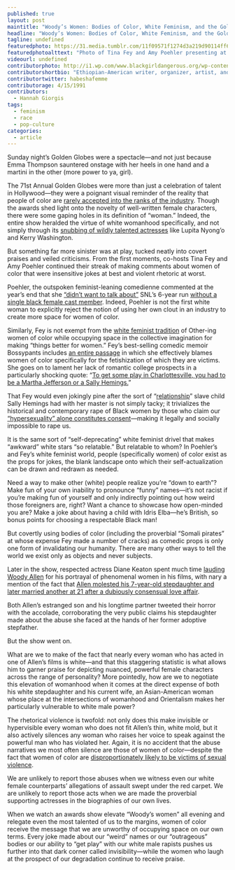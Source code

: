 ```yaml
---
published: true
layout: post
maintitle: "Woody’s Women: Bodies of Color, White Feminism, and the Golden Globes - {Young}ist"
headline: "Woody’s Women: Bodies of Color, White Feminism, and the Golden Globes"
tagline: undefined
featuredphoto: https://31.media.tumblr.com/11f09571f1274d3a219d90114ff69ed8/tumblr_inline_mzgg7f1Np21rkj9dw.jpg
featuredphotoalttext: "Photo of Tina Fey and Amy Poehler presenting at the Golden Globes"
videourl: undefined
contributorphoto: http://i1.wp.com/www.blackgirldangerous.org/wp-content/uploads/2014/01/Hannah-Giorgis.jpg
contributorshortbio: "Ethiopian-American writer, organizer, artist, and awkward black girl trying to make sense of diaspora."
contributortwitter: habeshafemme
contributorage: 4/15/1991
contributors:
  - Hannah Giorgis
tags:
  - feminism
  - race
  - pop-culture
categories:
  - article
---
```

Sunday night’s Golden Globes were a spectacle—and not just because Emma Thompson sauntered onstage with her heels in one hand and a martini in the other (more power to ya, girl).

The 71st Annual Golden Globes were more than just a celebration of talent in Hollywood—they were a poignant visual reminder of the reality that people of color are [rarely accepted into the ranks of the industry](http://www.npr.org/2014/01/12/261823768/the-globes-will-be-golden-but-hollywood-remains-mostly-white). Though the awards shed light onto the novelty of well-written female characters, there were some gaping holes in its definition of “woman.” Indeed, the entire show heralded the virtue of white womanhood specifically, and not simply through its [snubbing of wildly talented actresses](http://www.salon.com/2014/01/14/the_golden_globes_race_problem_why_awards_shows_matter/) like Lupita Nyong’o and Kerry Washington.

But something far more sinister was at play, tucked neatly into covert praises and veiled criticisms. From the first moments, co-hosts Tina Fey and Amy Poehler continued their streak of making comments about women of color that were insensitive jokes at best and violent rhetoric at worst.

Poehler, the outspoken feminist-leaning comedienne commented at the year’s end that she [“didn’t want to talk about”](http://www.salon.com/2014/01/08/amy_poehler_on_black_women_and_snl_ugh_i_dont_want_to_talk_about_this_pass/) SNL’s 6-year run [without a single black female cast member](http://www.cnn.com/2014/01/06/showbiz/nbc-snl-sasheer-zamata/). Indeed, Poehler is not the first white woman to explicitly reject the notion of using her own clout in an industry to create more space for women of color. 

Similarly, Fey is not exempt from the [white feminist tradition](http://groupthink.jezebel.com/this-is-what-i-mean-when-i-say-white-feminism-1498799007) of Other-ing women of color while occupying space in the collective imagination for making “things better for women.”  Fey’s best-selling comedic memoir Bossypants includes [an entire passage](http://commondense.tumblr.com/post/26177579343/the-standard-of-beauty-was-set-cheryl-tiegs) in which she effectively blames women of color specifically for the fetishization of which they are victims. She goes on to lament her lack of romantic college prospects in a particularly shocking quote: “[To get some play in Charlottesville, you had to be a Martha Jefferson or a Sally Hemings.](http://www.c-ville.com/Tina_Fey_talks_Charlottesville_in_her_new_memoir_Bossypants/#.UtSAyRbyOfQ)”

That Fey would even jokingly pine after the sort of “[relationship](http://www.feministe.us/blog/archives/2009/08/20/thomas-jefferson-the-face-of-a-rapist/)” slave child Sally Hemings had with her master is not simply tacky; it trivializes the historical and contemporary rape of Black women by those who claim our [“hypersexuality” alone constitutes consent](http://abagond.wordpress.com/2008/03/06/the-jezebel-stereotype/)—making it legally and socially impossible to rape us.

It is the same sort of “self-deprecating” white feminist drivel that makes “awkward” white stars “so relatable.” But relatable to whom? In Poehler’s and Fey’s white feminist world, people (specifically women) of color exist as the props for jokes, the blank landscape onto which their self-actualization can be drawn and redrawn as needed.

Need a way to make other (white) people realize you’re “down to earth”? Make fun of your own inability to pronounce “funny” names—it’s not racist if you’re making fun of yourself and only indirectly pointing out how weird those foreigners are, right? Want a chance to showcase how open-minded you are? Make a joke about having a child with Idris Elba—he’s British, so bonus points for choosing a respectable Black man!

But covertly using bodies of color (including the proverbial “Somali pirates” at whose expense Fey made a number of cracks) as comedic props is only one form of invalidating our humanity. There are many other ways to tell the world we exist only as objects and never subjects.

Later in the show, respected actress Diane Keaton spent much time [lauding Woody Allen](http://www.salon.com/2014/01/13/diane_keatons_golden_globes_speech_spotlights_allens_complicated_history_with_women/) for his portrayal of phenomenal women in his films, with nary a mention of the fact that [Allen molested his 7-year-old stepdaughter and later married another at 21 after a dubiously consensual love affair](http://www.vanityfair.com/online/daily/2013/10/mia-farrow-children-family-scandal).

Both Allen’s estranged son and his longtime partner tweeted their horror with the accolade, corroborating the very public claims his stepdaughter made about the abuse she faced at the hands of her former adoptive stepfather.

But the show went on. 

What are we to make of the fact that nearly every woman who has acted in one of Allen’s films is white—and that this staggering statistic is what allows him to garner praise for depicting nuanced, powerful female characters across the range of personality? More pointedly, how are we to negotiate this elevation of womanhood when it comes at the direct expense of both his white stepdaughter and his current wife, an Asian-American woman whose place at the intersections of womanhood and Orientalism makes her particularly vulnerable to white male power?

The rhetorical violence is twofold: not only does this make invisible or hypervisible every woman who does not fit Allen’s thin, white mold, but it also actively silences any woman who raises her voice to speak against the powerful man who has violated her. Again, it is no accident that the abuse narratives we most often silence are those of women of color—despite the fact that women of color are [disproportionately likely to be victims of sexual violence](http://www.jofsr.com/index.php/path/article/download/27/19).

We are unlikely to report those abuses when we witness even our white female counterparts’ allegations of assault swept under the red carpet. We are unlikely to report those acts when we are made the proverbial supporting actresses in the biographies of our own lives.

When we watch an awards show elevate “Woody’s women” all evening and relegate even the most talented of us to the margins, women of color receive the message that we are unworthy of occupying space on our own terms. Every joke made about our “weird” names or our “outrageous” bodies or our ability to “get play” with our white male rapists pushes us further into that dark corner called invisibility—while the women who laugh at the prospect of our degradation continue to receive praise.
